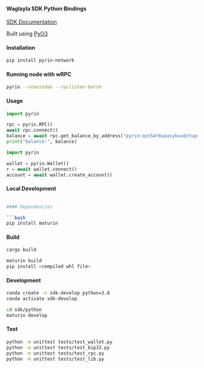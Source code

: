 

#### Waglayla SDK Python Bindings 
[SDK Documentation](https://docs.pyrin.network/7.-sdk/python/getting-started)

Built using [PyO3](https://github.com/PyO3/pyo3)


#### Installation

```bash
pip install pyrin-network
```

#### Running node with wRPC
```bash
pyrin --utxoindex --rpclisten-borsh
```

#### Usage

```python
import pyrin

rpc = pyrin.RPC()
await rpc.connect()
balance = await rpc.get_balance_by_address("pyrin:qzn54t6vpasykvudztupcpwn2gelxf8y9p84szksr73me39mzf69uaalnymtx")
print("balance:", balance)
```

```python
import pyrin

wallet = pyrin.Wallet()
r = await wallet.connect()
account = await wallet.create_account()
```


#### Local Development

```bash 

#### Dependencies

```bash
pip install maturin
```

#### Build

```bash
cargo build

maturin build
pip install <compiled whl file>
```

#### Development

```bash
conda create -n sdk-develop python=3.8
conda activate sdk-develop

cd sdk/python
maturin develop
```

#### Test

```bash
python -m unittest tests/test_wallet.py
python -m unittest tests/test_bip32.py
python -m unittest tests/test_rpc.py
python -m unittest tests/test_lib.py
```